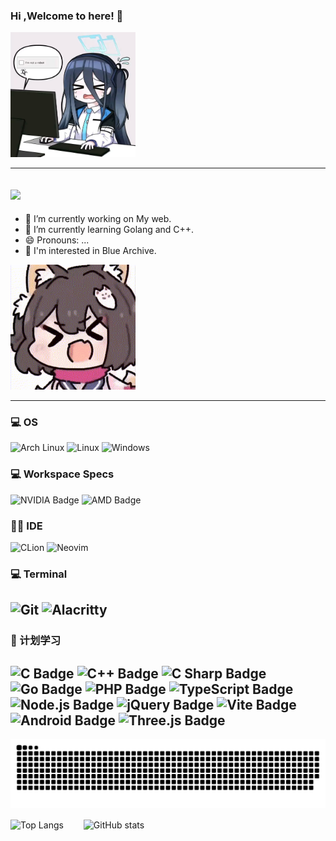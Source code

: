### Hi ,Welcome to here! 👋
<img src="./assets/1.jpg" width="200" height="200">

---
 <a href = "mailto:hyy122013@outlook.com"><img src="https://img.shields.io/badge/Microsoft_Outlook-0078D4?style=for-the-badge&logo=microsoft-outlook&logoColor=white"></a>
---



- 🔭 I’m currently working on My web.
- 🌱 I’m currently learning Golang and C++.
- 😄 Pronouns: ...
- 🎯 I'm interested in Blue Archive.

<img src="./assets/1.gif" width="200" height="200">

---
### 💻 OS

![Arch Linux](https://img.shields.io/badge/Arch_Linux-1793D1?logo=arch-linux&logoColor=white)
![Linux](https://img.shields.io/badge/Linux-FCC624?&logo=linux&logoColor=black)
![Windows](https://img.shields.io/badge/Windows-0078D6?&logo=windows&logoColor=white)

### 💻 Workspace Specs

![NVIDIA Badge](https://img.shields.io/badge/NVIDIA-RTX3060-76B900?style=flat&logo=nvidia&logoColor=white)
![AMD Badge](https://img.shields.io/badge/AMD-Ryzen_7_5800H-ED1C24?logo=amd&logoColor=white)

### 👩‍💻 IDE 

![CLion](https://img.shields.io/badge/CLion-000000?logo=clion&logoColor=white)
![Neovim](https://img.shields.io/badge/NeoVim-%2357A143.svg?logo=neovim&logoColor=white)


### 💻 Terminal

![Git](https://img.shields.io/badge/GIT-E44C30?logo=git&logoColor=white)
![Alacritty](https://img.shields.io/badge/alacritty-F46D01?logo=alacritty&logoColor=white)
---
### 🧠 计划学习

![C Badge](https://img.shields.io/badge/C-A8B9CC?logo=c&logoColor=fff&style=flat)
![C++ Badge](https://img.shields.io/badge/C%2B%2B-00599C?logo=cplusplus&logoColor=fff&style=flat)
![C Sharp Badge](https://img.shields.io/badge/C%20Sharp-239120?logo=csharp&logoColor=fff&style=flat)
![Go Badge](https://img.shields.io/badge/Go-00ADD8?style=flat&logo=go&logoColor=white)
![PHP Badge](https://img.shields.io/badge/PHP-777BB4?logo=php&logoColor=fff&style=flat)
![TypeScript Badge](https://img.shields.io/badge/TypeScript-3178C6?logo=typescript&logoColor=fff&style=flat)
![Node.js Badge](https://img.shields.io/badge/Node.js-393?logo=nodedotjs&logoColor=fff&style=flat)
![jQuery Badge](https://img.shields.io/badge/jQuery-0769AD?logo=jquery&logoColor=fff&style=flat)
![Vite Badge](https://img.shields.io/badge/Vite-646CFF?logo=vite&logoColor=fff&style=flat)
![Android Badge](https://img.shields.io/badge/Android-3DDC84?logo=android&logoColor=fff&style=flat)
![Three.js Badge](https://img.shields.io/badge/Three.js-092E20?logo=threedotjs&logoColor=fff&style=flat)
---


![](https://raw.githubusercontent.com/Star122013/Star122013/output/github-contribution-grid-snake.svg)

![Top Langs](https://github-readme-stats.vercel.app/api/top-langs/?username=Star122013&layout=compact)　　
![GitHub stats](https://github-readme-stats.vercel.app/api?username=Star122013&show_icons=true&theme=radical)

